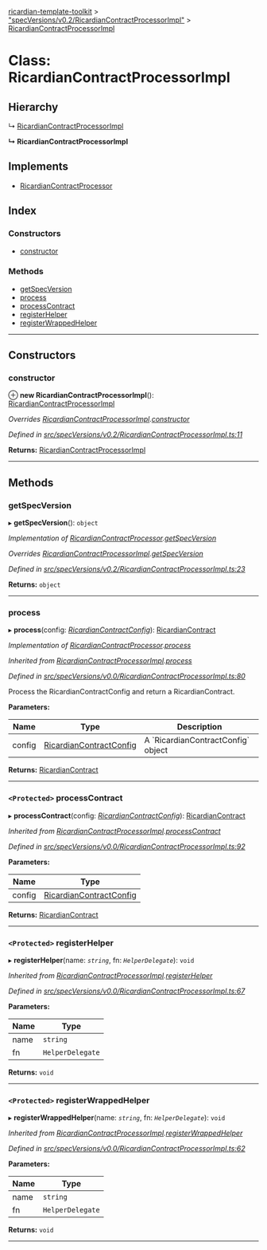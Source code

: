 [ricardian-template-toolkit](../README.md) > ["specVersions/v0.2/RicardianContractProcessorImpl"](../modules/_specversions_v0_2_ricardiancontractprocessorimpl_.md) > [RicardianContractProcessorImpl](../classes/_specversions_v0_2_ricardiancontractprocessorimpl_.ricardiancontractprocessorimpl.md)

# Class: RicardianContractProcessorImpl

## Hierarchy

↳  [RicardianContractProcessorImpl](_specversions_v0_1_ricardiancontractprocessorimpl_.ricardiancontractprocessorimpl.md)

**↳ RicardianContractProcessorImpl**

## Implements

* [RicardianContractProcessor](../interfaces/_interfaces_.ricardiancontractprocessor.md)

## Index

### Constructors

* [constructor](_specversions_v0_2_ricardiancontractprocessorimpl_.ricardiancontractprocessorimpl.md#constructor)

### Methods

* [getSpecVersion](_specversions_v0_2_ricardiancontractprocessorimpl_.ricardiancontractprocessorimpl.md#getspecversion)
* [process](_specversions_v0_2_ricardiancontractprocessorimpl_.ricardiancontractprocessorimpl.md#process)
* [processContract](_specversions_v0_2_ricardiancontractprocessorimpl_.ricardiancontractprocessorimpl.md#processcontract)
* [registerHelper](_specversions_v0_2_ricardiancontractprocessorimpl_.ricardiancontractprocessorimpl.md#registerhelper)
* [registerWrappedHelper](_specversions_v0_2_ricardiancontractprocessorimpl_.ricardiancontractprocessorimpl.md#registerwrappedhelper)

---

## Constructors

<a id="constructor"></a>

###  constructor

⊕ **new RicardianContractProcessorImpl**(): [RicardianContractProcessorImpl](_specversions_v0_2_ricardiancontractprocessorimpl_.ricardiancontractprocessorimpl.md)

*Overrides [RicardianContractProcessorImpl](_specversions_v0_1_ricardiancontractprocessorimpl_.ricardiancontractprocessorimpl.md).[constructor](_specversions_v0_1_ricardiancontractprocessorimpl_.ricardiancontractprocessorimpl.md#constructor)*

*Defined in [src/specVersions/v0.2/RicardianContractProcessorImpl.ts:11](https://github.com/EOSIO/ricardian-template-toolkit/blob/c1cccb0/src/specVersions/v0.2/RicardianContractProcessorImpl.ts#L11)*

**Returns:** [RicardianContractProcessorImpl](_specversions_v0_2_ricardiancontractprocessorimpl_.ricardiancontractprocessorimpl.md)

___

## Methods

<a id="getspecversion"></a>

###  getSpecVersion

▸ **getSpecVersion**(): `object`

*Implementation of [RicardianContractProcessor](../interfaces/_interfaces_.ricardiancontractprocessor.md).[getSpecVersion](../interfaces/_interfaces_.ricardiancontractprocessor.md#getspecversion)*

*Overrides [RicardianContractProcessorImpl](_specversions_v0_1_ricardiancontractprocessorimpl_.ricardiancontractprocessorimpl.md).[getSpecVersion](_specversions_v0_1_ricardiancontractprocessorimpl_.ricardiancontractprocessorimpl.md#getspecversion)*

*Defined in [src/specVersions/v0.2/RicardianContractProcessorImpl.ts:23](https://github.com/EOSIO/ricardian-template-toolkit/blob/c1cccb0/src/specVersions/v0.2/RicardianContractProcessorImpl.ts#L23)*

**Returns:** `object`

___
<a id="process"></a>

###  process

▸ **process**(config: *[RicardianContractConfig](../interfaces/_interfaces_.ricardiancontractconfig.md)*): [RicardianContract](../interfaces/_interfaces_.ricardiancontract.md)

*Implementation of [RicardianContractProcessor](../interfaces/_interfaces_.ricardiancontractprocessor.md).[process](../interfaces/_interfaces_.ricardiancontractprocessor.md#process)*

*Inherited from [RicardianContractProcessorImpl](_specversions_v0_0_ricardiancontractprocessorimpl_.ricardiancontractprocessorimpl.md).[process](_specversions_v0_0_ricardiancontractprocessorimpl_.ricardiancontractprocessorimpl.md#process)*

*Defined in [src/specVersions/v0.0/RicardianContractProcessorImpl.ts:80](https://github.com/EOSIO/ricardian-template-toolkit/blob/c1cccb0/src/specVersions/v0.0/RicardianContractProcessorImpl.ts#L80)*

Process the RicardianContractConfig and return a RicardianContract.

**Parameters:**

| Name | Type | Description |
| ------ | ------ | ------ |
| config | [RicardianContractConfig](../interfaces/_interfaces_.ricardiancontractconfig.md) |  A \`RicardianContractConfig\` object |

**Returns:** [RicardianContract](../interfaces/_interfaces_.ricardiancontract.md)

___
<a id="processcontract"></a>

### `<Protected>` processContract

▸ **processContract**(config: *[RicardianContractConfig](../interfaces/_interfaces_.ricardiancontractconfig.md)*): [RicardianContract](../interfaces/_interfaces_.ricardiancontract.md)

*Inherited from [RicardianContractProcessorImpl](_specversions_v0_0_ricardiancontractprocessorimpl_.ricardiancontractprocessorimpl.md).[processContract](_specversions_v0_0_ricardiancontractprocessorimpl_.ricardiancontractprocessorimpl.md#processcontract)*

*Defined in [src/specVersions/v0.0/RicardianContractProcessorImpl.ts:92](https://github.com/EOSIO/ricardian-template-toolkit/blob/c1cccb0/src/specVersions/v0.0/RicardianContractProcessorImpl.ts#L92)*

**Parameters:**

| Name | Type |
| ------ | ------ |
| config | [RicardianContractConfig](../interfaces/_interfaces_.ricardiancontractconfig.md) |

**Returns:** [RicardianContract](../interfaces/_interfaces_.ricardiancontract.md)

___
<a id="registerhelper"></a>

### `<Protected>` registerHelper

▸ **registerHelper**(name: *`string`*, fn: *`HelperDelegate`*): `void`

*Inherited from [RicardianContractProcessorImpl](_specversions_v0_0_ricardiancontractprocessorimpl_.ricardiancontractprocessorimpl.md).[registerHelper](_specversions_v0_0_ricardiancontractprocessorimpl_.ricardiancontractprocessorimpl.md#registerhelper)*

*Defined in [src/specVersions/v0.0/RicardianContractProcessorImpl.ts:67](https://github.com/EOSIO/ricardian-template-toolkit/blob/c1cccb0/src/specVersions/v0.0/RicardianContractProcessorImpl.ts#L67)*

**Parameters:**

| Name | Type |
| ------ | ------ |
| name | `string` |
| fn | `HelperDelegate` |

**Returns:** `void`

___
<a id="registerwrappedhelper"></a>

### `<Protected>` registerWrappedHelper

▸ **registerWrappedHelper**(name: *`string`*, fn: *`HelperDelegate`*): `void`

*Inherited from [RicardianContractProcessorImpl](_specversions_v0_0_ricardiancontractprocessorimpl_.ricardiancontractprocessorimpl.md).[registerWrappedHelper](_specversions_v0_0_ricardiancontractprocessorimpl_.ricardiancontractprocessorimpl.md#registerwrappedhelper)*

*Defined in [src/specVersions/v0.0/RicardianContractProcessorImpl.ts:62](https://github.com/EOSIO/ricardian-template-toolkit/blob/c1cccb0/src/specVersions/v0.0/RicardianContractProcessorImpl.ts#L62)*

**Parameters:**

| Name | Type |
| ------ | ------ |
| name | `string` |
| fn | `HelperDelegate` |

**Returns:** `void`

___

